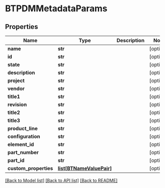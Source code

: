 # BTPDMMetadataParams

## Properties
Name | Type | Description | Notes
------------ | ------------- | ------------- | -------------
**name** | **str** |  | [optional] 
**id** | **str** |  | [optional] 
**state** | **str** |  | [optional] 
**description** | **str** |  | [optional] 
**project** | **str** |  | [optional] 
**vendor** | **str** |  | [optional] 
**title1** | **str** |  | [optional] 
**revision** | **str** |  | [optional] 
**title2** | **str** |  | [optional] 
**title3** | **str** |  | [optional] 
**product_line** | **str** |  | [optional] 
**configuration** | **str** |  | [optional] 
**element_id** | **str** |  | [optional] 
**part_number** | **str** |  | [optional] 
**part_id** | **str** |  | [optional] 
**custom_properties** | [**list[BTNameValuePair]**](BTNameValuePair.md) |  | [optional] 

[[Back to Model list]](../README.md#documentation-for-models) [[Back to API list]](../README.md#documentation-for-api-endpoints) [[Back to README]](../README.md)


